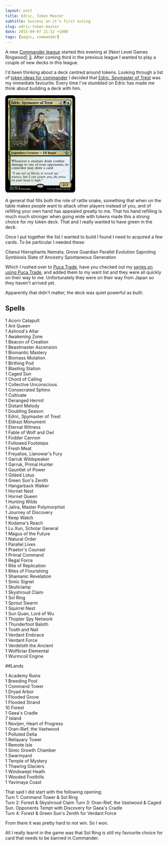 ```yaml
---
layout: post
title: Edric, Token Master
subtitle: Success on it's first outing                                           
slug: edric-token-master
date: 2015-09-07 21:52 +1000
tags: [magic, commander]
---
```


A new [Commander league][2] started this evening at [Next Level Games Ringwood]
[3]. After coming third in the previous league I wanted to play a couple of new
decks in this league.

I'd been thinking about a deck centred around tokens. Looking through a list
of [token ideas for commander][4] I decided that [Edric, Spymaster of Trest][5] 
was my immediate favourite. Every time I've stumbled on Edric has made me think
about building a deck with him.

[![Edric, Spymaster of Trest Image][6]][5]

A general that fills both the role of rattle snake, something that when on the 
table makes people want to attack other players instead of you, and of refilling 
your own hand has appealed greatly to me. That his hand refilling is much much 
stronger when going wide with tokens made this a strong choice for my token 
deck. That and I really wanted to have green in the deck.

Once I put together the list I wanted to build I found I need to acquired a few 
cards. To be particular I needed these:

Citanul Hierophants
Nemata, Grove Guardian
Parallel Evolution
Saproling Symbiosis
Slate of Ancestry
Spontaneous Generation

Which I rushed over to [Puca Trade][7], have you checked out my [series on 
using Puca Trade][8], and added them to my want list and they were all quickly
on their way to me. Unfortunately they were on their way from Japan so they 
haven't arrived yet.

Apparently that didn't matter, the deck was quiet powerful as built:

## Spells

1 Acorn Catapult  
1 Ant Queen  
1 Ashnod's Altar  
1 Awakening Zone  
1 Beacon of Creation  
1 Beastmaster Ascension  
1 Biomantic Mastery  
1 Biomass Mutation  
1 Birthing Pod  
1 Blasting Station  
1 Caged Sun  
1 Chord of Calling  
1 Collective Unconscious  
1 Consecrated Sphinx  
1 Cultivate  
1 Deranged Hermit  
1 Distant Melody  
1 Doubling Season  
1 Edric, Spymaster of Trest  
1 Eldrazi Monument  
1 Eternal Witness  
1 Fable of Wolf and Owl  
1 Fodder Cannon  
1 Followed Footsteps  
1 Fresh Meat  
1 Freyalise, Llanowar's Fury  
1 Garruk Wildspeaker  
1 Garruk, Primal Hunter  
1 Gauntlet of Power  
1 Gilded Lotus  
1 Green Sun's Zenith  
1 Hangarback Walker  
1 Hornet Nest  
1 Hornet Queen  
1 Hunting Wilds  
1 Jalira, Master Polymorphist  
1 Journey of Discovery  
1 Keep Watch  
1 Kodama's Reach  
1 Lu Xun, Scholar General  
1 Magus of the Future  
1 Natural Order  
1 Parallel Lives  
1 Praetor's Counsel  
1 Primal Command  
1 Regal Force  
1 Rite of Replication  
1 Rites of Flourishing  
1 Shamanic Revelation  
1 Simic Signet  
1 Skullclamp  
1 Skyshroud Claim  
1 Sol Ring  
1 Sprout Swarm  
1 Squirrel Nest  
1 Sun Quan, Lord of Wu  
1 Thopter Spy Network  
1 Thunderfoot Baloth  
1 Tooth and Nail  
1 Verdant Embrace  
1 Verdant Force  
1 Verdeloth the Ancient  
1 Wolfbriar Elemental  
1 Wurmcoil Engine  

##Lands

1 Academy Ruins  
1 Breeding Pool  
1 Command Tower  
1 Dryad Arbor  
1 Flooded Grove  
1 Flooded Strand  
10 Forest  
1 Gaea's Cradle  
7 Island  
1 Novijen, Heart of Progress  
1 Oran-Rief, the Vastwood  
1 Polluted Delta  
1 Reliquary Tower  
1 Remote Isle  
1 Simic Growth Chamber  
1 Swarmyard  
1 Temple of Mystery  
1 Thawing Glaciers  
1 Windswept Heath  
1 Wooded Foothills  
1 Yavimaya Coast  

That said I did start with the following opening:  
Turn 1: Command Tower & Sol Ring  
Turn 2: Forest & Skyshroud Claim
Turn 3: Oran-Rief, the Vastwood & Caged Sun. Opponents Tempt with Discovery for Gaea's Cradle  
Turn 4: Forest & Green Sun's Zenith for Verdant Force

From there it was pretty hard to not win. So I won.

All I really learnt in the game was that Sol Ring is still my favourite choice 
for card that needs to be banned in Commander.

[1]: http://deckbox.org/sets/1198982
[2]: https://www.facebook.com/events/1622550071339101/
[3]: http://www.nextlevelgames.com.au/ringwood/
[4]: http://www.mtgsalvation.com/forums/the-game/commander-edh/203244-everything-token
[5]: http://gatherer.wizards.com/Pages/Card/Details.aspx?multiverseid=382920
[6]: /img/edric.jpg
[7]: https://pucatrade.com/invite/gift/65746
[8]: /blog/tag/puca/

